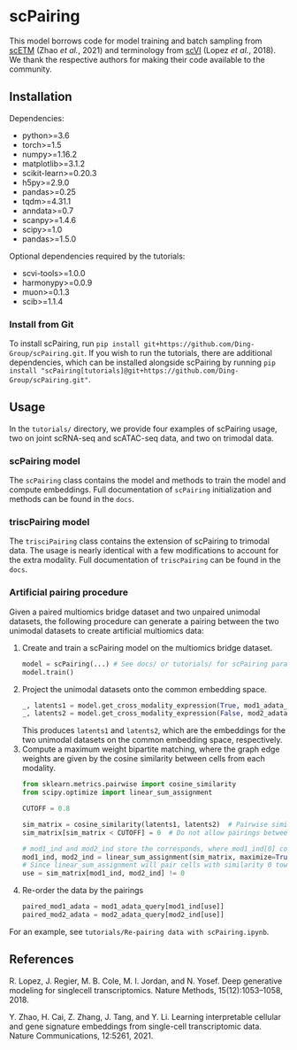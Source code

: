 # scPairing

This model borrows code for model training and batch sampling from [scETM](https://github.com/hui2000ji/scETM) (Zhao *et al.*, 2021) and terminology from [scVI](https://github.com/scverse/scvi-tools) (Lopez *et al.*, 2018).
We thank the respective authors for making their code available to the community.

## Installation

Dependencies:

* python>=3.6
* torch>=1.5
* numpy>=1.16.2
* matplotlib>=3.1.2
* scikit-learn>=0.20.3
* h5py>=2.9.0
* pandas>=0.25
* tqdm>=4.31.1
* anndata>=0.7
* scanpy>=1.4.6
* scipy>=1.0
* pandas>=1.5.0

Optional dependencies required by the tutorials:
* scvi-tools>=1.0.0
* harmonypy>=0.0.9
* muon>=0.1.3
* scib>=1.1.4

### Install from Git

To install scPairing, run `pip install git+https://github.com/Ding-Group/scPairing.git`.
If you wish to run the tutorials, there are additional dependencies, which can be installed alongside scPairing by running `pip install "scPairing[tutorials]@git+https://github.com/Ding-Group/scPairing.git"`.

## Usage

In the `tutorials/` directory, we provide four examples of scPairing usage, two on joint scRNA-seq and scATAC-seq data, and two on trimodal data.

### scPairing model

The `scPairing` class contains the model and methods to train the model and compute embeddings.
Full documentation of `scPairing` initialization and methods can be found in the `docs`.

### triscPairing model

The `trisciPairing` class contains the extension of scPairing to trimodal data.
The usage is nearly identical with a few modifications to account for the extra modality.
Full documentation of `triscPairing` can be found in the `docs`.

### Artificial pairing procedure

Given a paired multiomics bridge dataset and two unpaired unimodal datasets, the following procedure can generate a pairing between the two unimodal datasets to create artificial multiomics data:

1. Create and train a scPairing model on the multiomics bridge dataset.
    ```python
    model = scPairing(...) # See docs/ or tutorials/ for scPairing parameters information
    model.train()
    ```
2. Project the unimodal datasets onto the common embedding space.
    ```python
    _, latents1 = model.get_cross_modality_expression(True, mod1_adata_query)
    _, latents2 = model.get_cross_modality_expression(False, mod2_adata_query)
    ```
    This produces `latents1` and `latents2`, which are the embeddings for the two unimodal datasets on the common embedding space, respectively.
3. Compute a maximum weight bipartite matching, where the graph edge weights are given by the cosine similarity between cells from each modality.
    ```python
    from sklearn.metrics.pairwise import cosine_similarity
    from scipy.optimize import linear_sum_assignment

    CUTOFF = 0.8

    sim_matrix = cosine_similarity(latents1, latents2)  # Pairwise similarity matrix
    sim_matrix[sim_matrix < CUTOFF] = 0  # Do not allow pairings between cells with similarity less than CUTOFF

    # mod1_ind and mod2_ind store the corresponds, where mod1_ind[0] corresponds with mod2_ind[0], and so on
    mod1_ind, mod2_ind = linear_sum_assignment(sim_matrix, maximize=True)
    # Since linear_sum_assignment will pair cells with similarity 0 towards the end, filter those pairings out
    use = sim_matrix[mod1_ind, mod2_ind] != 0
    ```
4. Re-order the data by the pairings
    ```python
    paired_mod1_adata = mod1_adata_query[mod1_ind[use]]
    paired_mod2_adata = mod2_adata_query[mod2_ind[use]]
    ```

For an example, see `tutorials/Re-pairing data with scPairing.ipynb`.

## References

R. Lopez, J. Regier, M. B. Cole, M. I. Jordan, and N. Yosef. Deep generative modeling for singlecell
transcriptomics. Nature Methods, 15(12):1053–1058, 2018.

Y. Zhao, H. Cai, Z. Zhang, J. Tang, and Y. Li. Learning interpretable cellular and gene signature
embeddings from single-cell transcriptomic data. Nature Communications, 12:5261, 2021.